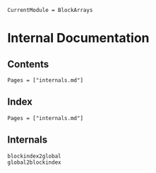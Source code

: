 ```@meta
CurrentModule = BlockArrays
```

# Internal Documentation

## Contents

```@contents
Pages = ["internals.md"]
```

## Index

```@index
Pages = ["internals.md"]
```

## Internals

```@docs
blockindex2global
global2blockindex
```
